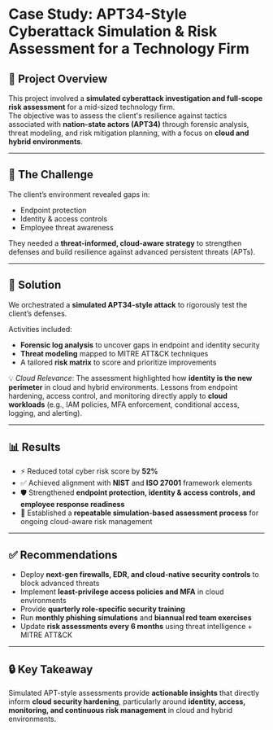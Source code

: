 # Case Study: APT34-Style Cyberattack Simulation & Risk Assessment for a Technology Firm

## 📌 Project Overview
This project involved a **simulated cyberattack investigation and full-scope risk assessment** for a mid-sized technology firm.  
The objective was to assess the client's resilience against tactics associated with **nation-state actors (APT34)** through forensic analysis, threat modeling, and risk mitigation planning, with a focus on **cloud and hybrid environments**.

---

## 🛑 The Challenge
The client’s environment revealed gaps in:
- Endpoint protection  
- Identity & access controls  
- Employee threat awareness  

They needed a **threat-informed, cloud-aware strategy** to strengthen defenses and build resilience against advanced persistent threats (APTs).

---

## 🔑 Solution
We orchestrated a **simulated APT34-style attack** to rigorously test the client’s defenses.  

Activities included:
- **Forensic log analysis** to uncover gaps in endpoint and identity security  
- **Threat modeling** mapped to MITRE ATT&CK techniques  
- A tailored **risk matrix** to score and prioritize improvements  

💡 *Cloud Relevance*: The assessment highlighted how **identity is the new perimeter** in cloud and hybrid environments. Lessons from endpoint hardening, access control, and monitoring directly apply to **cloud workloads** (e.g., IAM policies, MFA enforcement, conditional access, logging, and alerting).

---

## 📊 Results
- ⚡ Reduced total cyber risk score by **52%**  
- ✅ Achieved alignment with **NIST** and **ISO 27001** framework elements  
- 🛡 Strengthened **endpoint protection, identity & access controls, and employee response readiness**  
- 🔄 Established a **repeatable simulation-based assessment process** for ongoing cloud-aware risk management  

---

## ✅ Recommendations
- Deploy **next-gen firewalls, EDR, and cloud-native security controls** to block advanced threats  
- Implement **least-privilege access policies and MFA** in cloud environments  
- Provide **quarterly role-specific security training**  
- Run **monthly phishing simulations** and **biannual red team exercises**  
- Update **risk assessments every 6 months** using threat intelligence + MITRE ATT&CK  

---

## 🔒 Key Takeaway
Simulated APT-style assessments provide **actionable insights** that directly inform **cloud security hardening**, particularly around **identity, access, monitoring, and continuous risk management** in cloud and hybrid environments.

